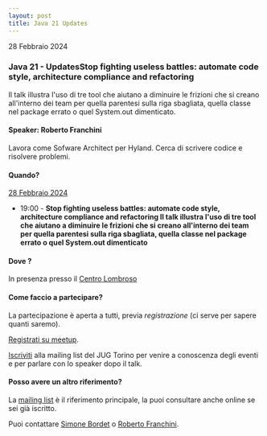 ```yaml
---
layout: post
title: Java 21 Updates
---
```


28 Febbraio 2024

### Java 21 - UpdatesStop fighting useless battles: automate code style, architecture compliance and refactoring

Il talk illustra l'uso di tre tool che aiutano a diminuire le frizioni che si creano all'interno dei team per quella parentesi sulla riga sbagliata, quella classe nel package errato o quel System.out dimenticato.

#### Speaker: Roberto Franchini

Lavora come Sofware Architect per Hyland. Cerca di scrivere codice e risolvere problemi.

#### Quando?

<u>28 Febbraio 2024</u>

* 19:00 - **Stop fighting useless battles: automate code style, architecture compliance and refactoring
  Il talk illustra l'uso di tre tool che aiutano a diminuire le frizioni che si creano all'interno dei team per quella parentesi sulla riga sbagliata, quella classe nel package errato o quel System.out dimenticato**

#### Dove ?

In presenza presso il [Centro Lombroso](/pages/places/lombroso.md)

#### Come faccio a partecipare?

La partecipazione è aperta a tutti, previa *registrazione* (ci serve per sapere quanti saremo).

[Registrati su meetup](https://www.meetup.com/jugtorino/events/299318527/).

[Iscriviti](/subscribe/) alla mailing list del JUG Torino per venire a conoscenza degli eventi e per parlare con lo speaker dopo il talk.

#### Posso avere un altro riferimento?

La [mailing list](https://groups.yahoo.com/groups/it-torino-java-jug) è il riferimento principale, la puoi consultare anche online se sei già iscritto.

Puoi contattare [Simone Bordet](/people/simonebordet/) o [Roberto Franchini](/people/robertofranchini/).
